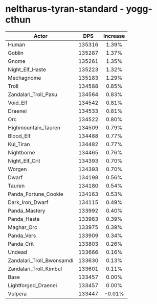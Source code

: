 # neltharus-tyran-standard - yogg-cthun
| Actor | DPS | Increase |
|---|:---:|:---:|
|Human|135316|1.39%|
|Goblin|135287|1.37%|
|Gnome|135261|1.35%|
|Night_Elf_Haste|135223|1.32%|
|Mechagnome|135183|1.29%|
|Troll|134588|0.85%|
|Zandalari_Troll_Paku|134564|0.83%|
|Void_Elf|134542|0.81%|
|Draenei|134533|0.81%|
|Orc|134522|0.80%|
|Highmountain_Tauren|134509|0.79%|
|Blood_Elf|134488|0.77%|
|Kul_Tiran|134482|0.77%|
|Nightborne|134465|0.76%|
|Night_Elf_Crit|134393|0.70%|
|Worgen|134393|0.70%|
|Dwarf|134198|0.56%|
|Tauren|134180|0.54%|
|Panda_Fortune_Cookie|134163|0.53%|
|Dark_Iron_Dwarf|134115|0.49%|
|Panda_Mastery|133992|0.40%|
|Panda_Haste|133983|0.39%|
|Maghar_Orc|133975|0.39%|
|Panda_Vers|133909|0.34%|
|Panda_Crit|133803|0.26%|
|Undead|133666|0.16%|
|Zandalari_Troll_Bwonsamdi|133630|0.13%|
|Zandalari_Troll_Kimbul|133601|0.11%|
|Base|133457|0.00%|
|Lightforged_Draenei|133457|0.00%|
|Vulpera|133447|-0.01%|
